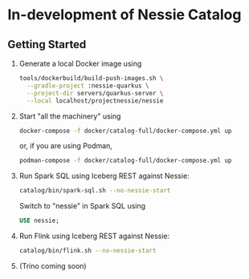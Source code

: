 # In-development of Nessie Catalog

## Getting Started

1. Generate a local Docker image using
   ```bash
   tools/dockerbuild/build-push-images.sh \
     --gradle-project :nessie-quarkus \
     --project-dir servers/quarkus-server \
     --local localhost/projectnessie/nessie
   ```
2. Start "all the machinery" using
   ```bash
   docker-compose -f docker/catalog-full/docker-compose.yml up
   ```
   or, if you are using Podman,
   ```bash
   podman-compose -f docker/catalog-full/docker-compose.yml up
   ```
3. Run Spark SQL using Iceberg REST against Nessie:
   ```bash
   catalog/bin/spark-sql.sh --no-nessie-start
   ```
   Switch to "nessie" in Spark SQL using
   ```sql
   USE nessie;
   ```
4. Run Flink using Iceberg REST against Nessie:
   ```bash
   catalog/bin/flink.sh --no-nessie-start
   ```
5. (Trino coming soon)
 
